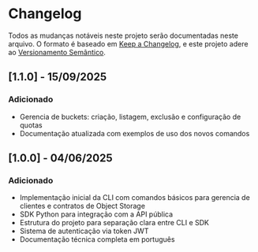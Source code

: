 # Changelog

Todos as mudanças notáveis neste projeto serão documentadas neste arquivo.
O formato é baseado em [Keep a Changelog](https://keepachangelog.com/pt-BR/1.0.0/),
e este projeto adere ao [Versionamento Semântico](https://semver.org/spec/v2.0.0.html).


## [1.1.0] - 15/09/2025
### Adicionado
- Gerencia de buckets: criação, listagem, exclusão e configuração de quotas
- Documentação atualizada com exemplos de uso dos novos comandos

## [1.0.0] - 04/06/2025

### Adicionado
- Implementação inicial da CLI com comandos básicos para gerencia de clientes e contratos de Object Storage
- SDK Python para integração com a API pública
- Estrutura do projeto para separação clara entre CLI e SDK
- Sistema de autenticação via token JWT
- Documentação técnica completa em português

